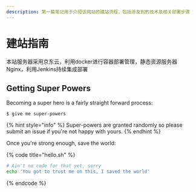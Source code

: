```yaml
---
description: 第一篇笔记用于介绍该网站的建站流程，包括涉及到的技术及相关部署步骤
---
```


# 建站指南

本站服务器采用京东云，利用docker进行容器部署管理，静态资源服务器Nginx，利用Jenkins持续集成部署

## Getting Super Powers

Becoming a super hero is a fairly straight forward process:

```
$ give me super-powers
```

{% hint style="info" %}
 Super-powers are granted randomly so please submit an issue if you're not happy with yours.
{% endhint %}

Once you're strong enough, save the world:

{% code title="hello.sh" %}
```bash
# Ain't no code for that yet, sorry
echo 'You got to trust me on this, I saved the world'
```
{% endcode %}




